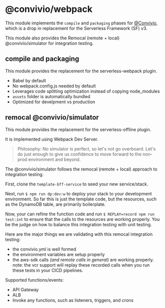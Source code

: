 # @convivio/webpack

This module implements the ```compile``` and ```packaging``` phases for [@Convivio](https://github.com/jgilbert01/convivio), which is a drop in replacement for the Serverless Framework (SF) v3.

This module also provides the Remocal (remote + local) @convivio/simulator for integration testing.


## compile and packaging

This module provides the replacement for the serverless-webpack plugin.

* Babel by default
* No webpack.config.js needed by default
* Leverages code splitting optimization instead of copying node_modules
* `assets` folder is automatically bundled
* Optimized for develpment vs production

## remocal @convivio/simulator

This module provides the replacement for the serverless-offline plugin.

It is implemented using Webpack Dev Server.

> Philosophy: No simulator is perfect, so let's not go overboard. Let's do just enough to give us confidence to move forward to the non-prod environment and beyond.

The @convivio/simulator follows the remocal (remote + local) approach to integration testing.

First, clone the `template-bff-service` to seed your new service/stack.

Next, run `$ npm run dp:dev:w` to deploy your stack to your development environment. So far this is just the template code, but the resources, such as the DynamoDB table, are primarily boilerplate.

Now, your can refine the function code and run `$ REPLAY=record npm run test:int` to ensure that the calls to the resources are working properly. You be the judge on how to balance this integration testing with unit testing.

Here are the major things we are validating with this remocal integration testing:
* the convivio.yml is well formed
* the environment variables are setup properly
* the aws-sdk calls _(and remote calls in general)_ are working properly. note: the vcr support will replay these recorded calls when you run these tests in your CICD pipelines.

Supported functions/events:
* API Gateway
* ALB
* Invoke any functions, such as listeners, triggers, and crons

